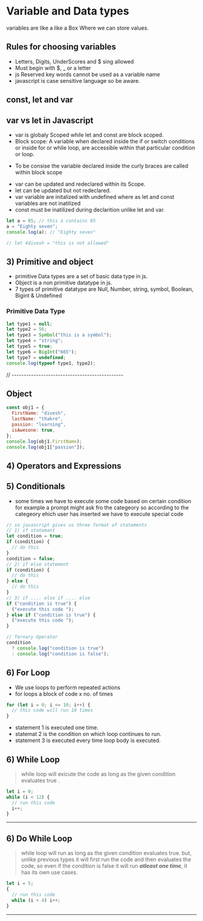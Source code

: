 # Variable and Data types

variables are like a like a Box Where we can store values.

## Rules for choosing variables

- Letters, Digits, UnderScores and $ sing allowed
- Must begin with $, \_ or a letter
- js Reserved key words cannot be used as a variable name
- javascript is case sensitive language so be aware.

## const, let and var

## var vs let in Javascript

- var is globaly Scoped while let and const are block scoped.
- Block scope: A variable when declared inside the if or switch conditions or inside for or while loop, are accessible within that particular condition or loop.

* To be consise the variable declared inside the curly braces are called within block scope

- var can be updated and redeclared within its Scope.
- let can be updated but not redeclared.
- var variable are initalized with undefined where as let and const variables are not inatilized
- const must be inatilized during declarition unlike let and var.

```javascript
let a = 85; // this a contains 85
a = "Eighty seven";
console.log(a); // "Eighty seven"

// let 4divesh = "this is not allowed"
```

## 3) Primitive and object

- primitive Data types are a set of basic data type in js.
- Object is a non primitive datatype in js.
- 7 types of primitive datatype are Null, Number, string, symbol, Boolean, Bigint & Undefined

### Primitive Data Type

```javascript
let type1 = null;
let type2 = 56;
let type3 = Symbol("this is a symbol");
let type4 = "string";
let type5 = true;
let type6 = BigInt("665");
let type7 = undefined;
console.log(typeof type1, type2);
```

// ----------------------------------------------

## Object

```javascript
const obj1 = {
  FirstName: "divesh",
  lastName: "thakre",
  passion: "learning",
  isAwesone: true,
};
console.log(obj1.FirstName);
console.log(obj1["passion"]);
```

## 4) Operators and Expressions

## 5) Conditionals

- some times we have to execute some code based on certain condition for example a prompt might ask fro the categeory so according to the categeory ehich user has inserted we have to execute special code

```javascript
// so javascript gives us three format of statements
// 1) if statemant
let condition = true;
if (condition) {
  // do this
}
condition = false;
// 2) if else statement
if (condition) {
  // do this
} else {
  // do this
}
// 3) if .... else if .... else
if ("condition is true") {
  ("execute this code ");
} else if ("condition is true") {
  ("execute this code ");
}

// Ternary Operator
condition
  ? console.log("condition is true")
  : console.log("condition is false");
```

## 6) For Loop

- We use loops to perform repeated actions
- for loops a block of code x no. of times

```javascript
for (let i = 0; i <= 10; i++) {
  // this code will run 10 times
}
```

- statement 1 is executed one time.
- statemat 2 is the condition on which loop continues to run.
- statement 3 is executed every time loop body is executed.

## 6) While Loop

> while loop will exicute the code as long as the given condition evaluates true .

```javascript
let i = 0;
while (i < 12) {
  // run this code
  i++;
}
```

---

## 6) Do While Loop

> while loop will run as long as the given condition evaluates true. but, unlike previous types it will first run the code and then evaluates the code, so even if the condition is false it will run **_atleast one time_**, it has its own use cases.

```javascript
let i = 5;
{
  // run this code
  while (i < 4) i++;
}
```

---
